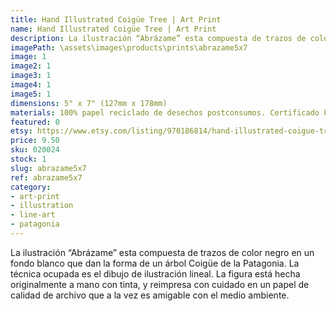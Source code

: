 ```yaml
---
title: Hand Illustrated Coigüe Tree | Art Print
name: Hand Illustrated Coigüe Tree | Art Print
description: La ilustración “Abrázame” esta compuesta de trazos de color negro en un fondo blanco que dan la forma de un árbol Coigüe de la Patagonia. La técnica ocupada es el dibujo de ilustración lineal. La figura está hecha originalmente a mano con tinta, y reimpresa con cuidado en un papel de calidad de archivo que a la vez es amigable con el medio ambiente. 
imagePath: \assets\images\products\prints\abrazame5x7
image: 1
image2: 1
image3: 1
image4: 1
image5: 1
dimensions: 5" x 7" (127mm x 178mm)
materials: 100% papel reciclado de desechos postconsumos. Certificado FSC.
featured: 0
etsy: https://www.etsy.com/listing/970186814/hand-illustrated-coigue-tree-o-art-print
price: 9.50
sku: 020024
stock: 1
slug: abrazame5x7
ref: abrazame5x7
category:
- art-print
- illustration
- line-art
- patagonia
---
```

La ilustración “Abrázame” esta compuesta de trazos de color negro en un fondo blanco que dan la forma de un árbol Coigüe de la Patagonia. La técnica ocupada es el dibujo de ilustración lineal. La figura está hecha originalmente a mano con tinta, y reimpresa con cuidado en un papel de calidad de archivo que a la vez es amigable con el medio ambiente.
